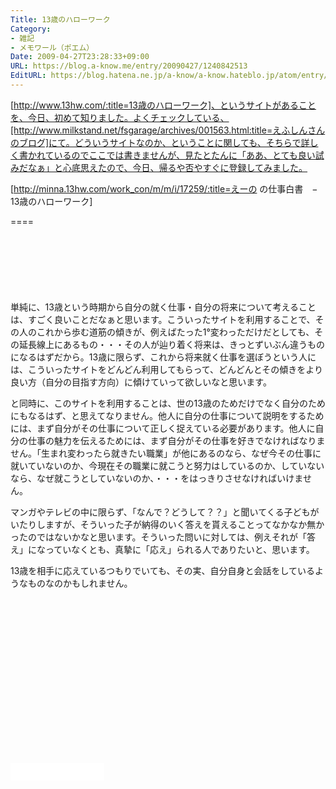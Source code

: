 ```yaml
---
Title: 13歳のハローワーク
Category:
- 雑記
- メモワール（ポエム）
Date: 2009-04-27T23:28:33+09:00
URL: https://blog.a-know.me/entry/20090427/1240842513
EditURL: https://blog.hatena.ne.jp/a-know/a-know.hateblo.jp/atom/entry/12921228815727980100
---
```


[http://www.13hw.com/:title=13歳のハローワーク]、というサイトがあることを、今日、初めて知りました。よくチェックしている、[http://www.milkstand.net/fsgarage/archives/001563.html:title=えふしんさんのブログ]にて。どういうサイトなのか、ということに関しても、そちらで詳しく書かれているのでここでは書きませんが、見たとたんに「ああ、とても良い試みだなぁ」と心底思えたので、今日、帰るや否やすぐに登録してみました。


[http://minna.13hw.com/work_con/m/m/i/17259/:title=えーの の仕事白書　−　13歳のハローワーク]

====

<script async src="//pagead2.googlesyndication.com/pagead/js/adsbygoogle.js"></script>
<!-- article-top -->
<ins class="adsbygoogle"
     style="display:inline-block;width:728px;height:90px"
     data-ad-client="ca-pub-3463034538369189"
     data-ad-slot="8367620130"></ins>
<script>
(adsbygoogle = window.adsbygoogle || []).push({});
</script>


単純に、13歳という時期から自分の就く仕事・自分の将来について考えることは、すごく良いことだなぁと思います。こういったサイトを利用することで、その人のこれから歩む道筋の傾きが、例えばたった1°変わっただけだとしても、その延長線上にあるもの・・・その人が辿り着く将来は、きっとずいぶん違うものになるはずだから。13歳に限らず、これから将来就く仕事を選ぼうという人には、こういったサイトをどんどん利用してもらって、どんどんとその傾きをより良い方（自分の目指す方向）に傾けていって欲しいなと思います。

と同時に、このサイトを利用することは、世の13歳のためだけでなく自分のためにもなるはず、と思えてなりません。他人に自分の仕事について説明をするためには、まず自分がその仕事について正しく捉えている必要があります。他人に自分の仕事の魅力を伝えるためには、まず自分がその仕事を好きでなければなりません。「生まれ変わったら就きたい職業」が他にあるのなら、なぜ今その仕事に就いていないのか、今現在その職業に就こうと努力はしているのか、していないなら、なぜ就こうとしていないのか、・・・をはっきりさせなければいけません。

マンガやテレビの中に限らず、「なんで？どうして？？」と聞いてくる子どもがいたりしますが、そういった子が納得のいく答えを貰えることってなかなか無かったのではないかなと思います。そういった問いに対しては、例えそれが「答え」になっていなくとも、真摯に「応え」られる人でありたいと、思います。


13歳を相手に応えているつもりでいても、その実、自分自身と会話をしているようなものなのかもしれません。


<script async src="//pagead2.googlesyndication.com/pagead/js/adsbygoogle.js"></script>
<!-- article-bottom2 -->
<ins class="adsbygoogle"
     style="display:inline-block;width:300px;height:250px"
     data-ad-client="ca-pub-3463034538369189"
     data-ad-slot="5274552934"></ins>
<script>
(adsbygoogle = window.adsbygoogle || []).push({});
</script>


<iframe src="//blog.hatena.ne.jp/a-know/a-know.hateblo.jp/subscribe/iframe" allowtransparency="true" frameborder="0" scrolling="no" width="150" height="28"></iframe>


<script src="https://moshi-moshi.moshimo.works/moshimoshi/a_know_blog/20090427-1240842513?title=13%E6%AD%B3%E3%81%AE%E3%83%8F%E3%83%AD%E3%83%BC%E3%83%AF%E3%83%BC%E3%82%AF"></script>
